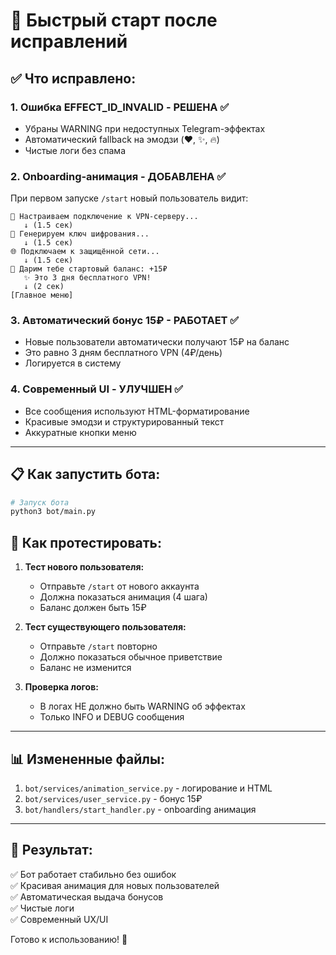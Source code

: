 # 🚀 Быстрый старт после исправлений

## ✅ Что исправлено:

### 1. **Ошибка EFFECT_ID_INVALID** - РЕШЕНА ✅
- Убраны WARNING при недоступных Telegram-эффектах
- Автоматический fallback на эмодзи (❤️, ✨, 🔥)
- Чистые логи без спама

### 2. **Onboarding-анимация** - ДОБАВЛЕНА ✅
При первом запуске `/start` новый пользователь видит:
```
🔄 Настраиваем подключение к VPN-серверу...
   ↓ (1.5 сек)
🔐 Генерируем ключ шифрования...
   ↓ (1.5 сек)
🌐 Подключаем к защищённой сети...
   ↓ (1.5 сек)
🎁 Дарим тебе стартовый баланс: +15₽
   ✨ Это 3 дня бесплатного VPN!
   ↓ (2 сек)
[Главное меню]
```

### 3. **Автоматический бонус 15₽** - РАБОТАЕТ ✅
- Новые пользователи автоматически получают 15₽ на баланс
- Это равно 3 дням бесплатного VPN (4₽/день)
- Логируется в систему

### 4. **Современный UI** - УЛУЧШЕН ✅
- Все сообщения используют HTML-форматирование
- Красивые эмодзи и структурированный текст
- Аккуратные кнопки меню

---

## 📋 Как запустить бота:

```bash
# Запуск бота
python3 bot/main.py
```

## 🧪 Как протестировать:

1. **Тест нового пользователя:**
   - Отправьте `/start` от нового аккаунта
   - Должна показаться анимация (4 шага)
   - Баланс должен быть 15₽

2. **Тест существующего пользователя:**
   - Отправьте `/start` повторно
   - Должно показаться обычное приветствие
   - Баланс не изменится

3. **Проверка логов:**
   - В логах НЕ должно быть WARNING об эффектах
   - Только INFO и DEBUG сообщения

---

## 📊 Измененные файлы:

1. `bot/services/animation_service.py` - логирование и HTML
2. `bot/services/user_service.py` - бонус 15₽
3. `bot/handlers/start_handler.py` - onboarding анимация

---

## 🎯 Результат:

✅ Бот работает стабильно без ошибок  
✅ Красивая анимация для новых пользователей  
✅ Автоматическая выдача бонусов  
✅ Чистые логи  
✅ Современный UX/UI  

Готово к использованию! 🚀
